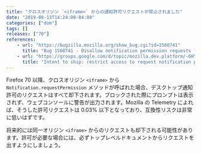 ```yaml
---
title: "クロスオリジン `<iframe>` からの通知許可リクエストが禁止されました"
date: "2019-08-13T14:24:00-04:00"
categories: ["dom"]
tags: []
releases: ["70"]
references:
    - url: "https://bugzilla.mozilla.org/show_bug.cgi?id=1560741"
      title: "Bug 1560741 - Disallow notification permission requests from cross-origin iframes"
    - url: "https://groups.google.com/d/topic/mozilla.dev.platform/-6HYtlHuYO8/discussion"
      title: "Intent to ship: restrict access to request notification permissions from cross-origin iframes"
---
```

Firefox 70 以降、クロスオリジン `<iframe>` から `Notification.requestPermission` メソッドが呼ばれた場合、デスクトップ通知許可のリクエストはすべて却下されます。ブロックされた際にプロンプトは表示されず、ウェブコンソールに警告が出力されます。Mozilla の Telemetry によれば、そうした許可リクエストは 0.03% 以下となっており、互換性リスクは非常に低いはずです。

将来的には同一オリジン `<iframe>` からのリクエストも却下される可能性があります。許可が必要な場合には、必ずトップレベルドキュメントからリクエストを出すようにしましょう。

